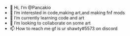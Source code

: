 - 👋 Hi, I’m @Pancakio
- 👀 I’m interested in code,making art,and making fnf mods
- 🌱 I’m currently learning code and art
- 💞️ I’m looking to collaborate on some art
- 📫 How to reach me gf is ur shawty#5573 on discord

<!---
Pancakio/fnfhopefully is a ✨ special ✨ repository because its `BIO.md` (this file) appears on your GitHub profile.
You can click the Preview link to take a look at your changes.
--->
